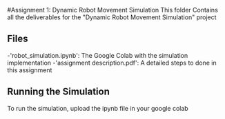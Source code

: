 #Assignment 1: Dynamic Robot Movement Simulation
This folder Contains all the deliverables for the "Dynamic Robot Movement Simulation" project

## Files
-'robot_simulation.ipynb': The Google Colab with the simulation implementation
-'assignment description.pdf': A detailed steps to done in this assignment
## Running the Simulation
To run the simulation, upload the ipynb file in your google colab
